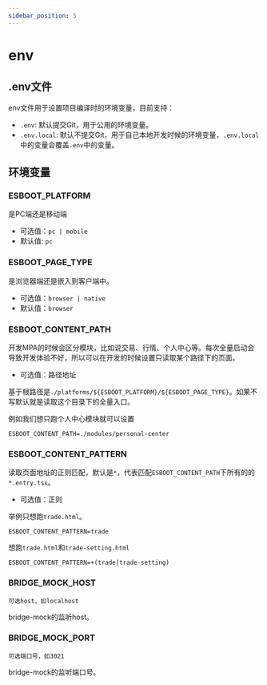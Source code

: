 ```yaml
---
sidebar_position: 5
---
```


# env

## .env文件

env文件用于设置项目编译时的环境变量，目前支持：

- `.env`: 默认提交Git，用于公用的环境变量。
- `.env.local`: 默认不提交Git，用于自己本地开发时候的环境变量，`.env.local`中的变量会覆盖`.env`中的变量。

## 环境变量

### ESBOOT_PLATFORM

是PC端还是移动端

- 可选值：`pc | mobile`
- 默认值: `pc`

### ESBOOT_PAGE_TYPE

是浏览器端还是嵌入到客户端中。

- 可选值：`browser | native`
- 默认值：`browser`

### ESBOOT_CONTENT_PATH

开发MPA的时候会区分模块，比如说交易、行情、个人中心等。每次全量启动会导致开发体验不好，所以可以在开发的时候设置只读取某个路径下的页面。

- 可选值：路径地址

基于根路径是`./platforms/${ESBOOT_PLATFORM}/${ESBOOT_PAGE_TYPE}`。如果不写默认就是读取这个目录下的全量入口。

例如我们想只跑个人中心模块就可以设置

```env
ESBOOT_CONTENT_PATH=./modules/personal-center
```

### ESBOOT_CONTENT_PATTERN

读取页面地址的正则匹配，默认是`*`，代表匹配`ESBOOT_CONTENT_PATH`下所有的的`*.entry.tsx`。

- 可选值：正则

举例只想跑`trade.html`。

```env
ESBOOT_CONTENT_PATTERN=trade
```

想跑`trade.html`和`trade-setting.html`

```env
ESBOOT_CONTENT_PATTERN=+(trade|trade-setting)
```

### BRIDGE_MOCK_HOST

`可选host，如localhost`

bridge-mock的监听host。

### BRIDGE_MOCK_PORT

`可选端口号，如3021`

bridge-mock的监听端口号。
